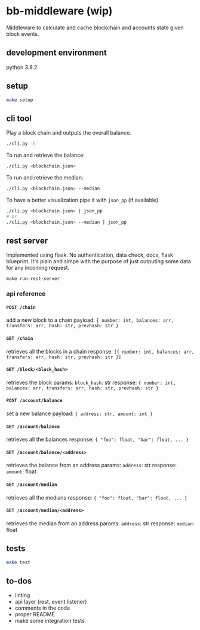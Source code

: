 # bb-middleware (wip)

Middleware to calculate and cache blockchain and accounts state given block events.

## development environment
python 3.8.2

## setup
```bash
make setup
```

## cli tool

Play a block chain and outputs the overall balance.
```bash
./cli.py -h
```

To run and retrieve the balance:
```bash
./cli.py <blockchain.json>
```

To run and retrieve the median:
```bash
./cli.py <blockchain.json> --median
```

To have a better visualization pipe it with `json_pp` (if available)
```bash
./cli.py <blockchain.json> | json_pp
# or
./cli.py <blockchain.json> --median | json_pp
```

## rest server

Implemented using flask. No authentication, data check, docs, flask blueprint.
It's plain and simpe with the purpose of just outputing some data for any incoming request.

```
make run-rest-server
```

### api reference
#### `POST /chain`
add a new block to a chain
payload: `{ number: int, balances: arr, transfers: arr, hash: str, prevhash: str }`

#### `GET /chain`
retrieves all the blocks in a chain
response: `[{ number: int, balances: arr, transfers: arr, hash: str, prevhash: str }]`

#### `GET /block/<block_hash>`
retrieves the block
params: `block_hash`: str
response: `{ number: int, balances: arr, transfers: arr, hash: str, prevhash: str }`

#### `POST /account/balance`
set a new balance
payload: `{ address: str, amount: int }`

#### `GET /account/balance`
retrieves all the balances
response: `{ "foo": float, "bar": float, ... }`

#### `GET /account/balance/<address>`
retrieves the balance from an address
params: `address`: str
response: `amount`: float

#### `GET /account/median`
retrieves all the medians
response: `{ "foo": float, "bar": float, ... }`

#### `GET /account/median/<address>`
retrieves the median from an address
params: `address`: str
response: `median`: float

## tests

```bash
make test
```

## to-dos
- linting
- api layer (rest, event listener)
- comments in the code
- proper README
- make some integration tests
